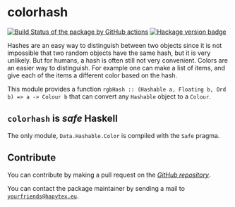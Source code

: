 # colorhash

[![Build Status of the package by GitHub actions](https://github.com/hapytex/colorhash/actions/workflows/build-ci.yml/badge.svg)](https://github.com/hapytex/colorhash/actions/workflows/build-ci.yml)
[![Hackage version badge](https://img.shields.io/hackage/v/colorhash.svg)](https://hackage.haskell.org/package/colorhash)


Hashes are an easy way to distinguish between two objects since it is not impossible that two random objects have the same hash, but it is very unlikely. But for humans, a hash is often still not very convenient. Colors are an easier way to distinguish. For example one can make a list of items, and give each of the items a different color based on the hash.

This module provides a function `rgbHash :: (Hashable a, Floating b, Ord b) => a -> Colour b` that can convert any `Hashable` object to a `Colour`.

## `colorhash` is *safe* Haskell

The only module, `Data.Hashable.Color` is compiled with the `Safe` pragma.

## Contribute

You can contribute by making a pull request on the [*GitHub repository*](https://github.com/hapytex/colorhash).

You can contact the package maintainer by sending a mail to [`yourfriends@hapytex.eu`](mailto:yourfriends@hapytex.eu).
